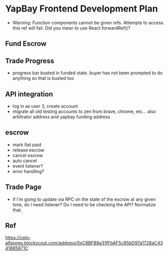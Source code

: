 # YapBay Frontend Development Plan


- Warning: Function components cannot be given refs. Attempts to access this ref will fail. Did you mean to use React.forwardRef()?

## Fund Escrow

## Trade Progress
- progress bar busted in funded state. buyer has not been prompted to do anything so that is busted too

## API integration
- log in as user 3, create account
- migrate all old testing accounts to zen from brave, chrome, etc... also arbitrator address and yapbay funding address

## escrow
- mark fiat paid
- release escrow
- cancel escrow
- auto cancel
- event listener?
- error handling?

## Trade Page
- if I'm going to update via RPC on the state of the escrow at any given time, do I need listener? Do I need to be checking the API? Normalize that.

## Ref
https://celo-alfajores.blockscout.com/address/0xC8BFB8a31fFbAF5c85bD97a1728aC43418B5871C